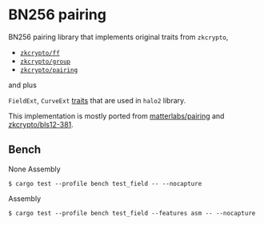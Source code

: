 # BN256 pairing

BN256 pairing library that implements original traits from `zkcrypto`,

* [`zkcrypto/ff`](https://github.com/zkcrypto/ff)
* [`zkcrypto/group`](https://github.com/zkcrypto/group)
* [`zkcrypto/pairing`](https://github.com/zkcrypto/pairing)

and plus

`FieldExt`, `CurveExt` [traits](https://github.com/zcash/pasta_curves/tree/main/src/arithmetic) that are used in `halo2` library.

This implementation is mostly ported from [matterlabs/pairing](https://github.com/matter-labs/pairing/tree/master/src/bn256) and [zkcrypto/bls12-381](https://github.com/zkcrypto/bls12_381).

## Bench

None Assembly
```
$ cargo test --profile bench test_field -- --nocapture
```

Assembly
```
$ cargo test --profile bench test_field --features asm -- --nocapture
```

